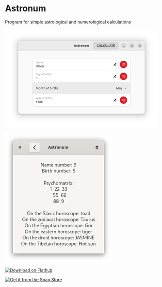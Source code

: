 # Astronum
Program for simple astrological and numerological calculations

![screenshot1.png](data/screenshots/screenshot1.png)

![screenshot2.png](data/screenshots/screenshot2.png)

[<img src="https://flathub.org/assets/badges/flathub-badge-en.svg" width="200" alt="Download on Flathub">](https://flathub.org/apps/details/com.github.alexkdeveloper.astronum)

[![Get it from the Snap Store](https://snapcraft.io/static/images/badges/en/snap-store-black.svg)](https://snapcraft.io/astronum)
